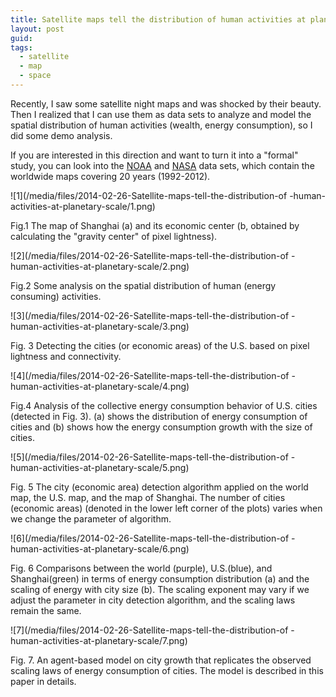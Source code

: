 ```yaml
---
title: Satellite maps tell the distribution of human activities at planetary scale
layout: post
guid: 
tags:
  - satellite
  - map
  - space
---
```


Recently, I saw some satellite night maps and was shocked by their beauty. Then I realized that I can use them as data sets to analyze and model the spatial distribution of human activities (wealth, energy consumption), so I did some demo analysis. 

If you are interested in this direction and want to turn it into a "formal" study, you can look into the [NOAA](http://www.ngdc.noaa.gaov/dmsp/downloadV4composites.html#AXP) and [NASA](http://visibleearth.nasa.gov/view.php?id=79765) data sets, which contain the worldwide maps covering 20 years (1992-2012).

![1](/media/files/2014-02-26-Satellite-maps-tell-the-distribution-of -human-activities-at-planetary-scale/1.png)

Fig.1 The map of Shanghai (a) and its economic center (b, obtained by calculating the "gravity center" of pixel lightness).

![2](/media/files/2014-02-26-Satellite-maps-tell-the-distribution-of -human-activities-at-planetary-scale/2.png)

Fig.2 Some analysis on the spatial distribution of human (energy consuming) activities.

![3](/media/files/2014-02-26-Satellite-maps-tell-the-distribution-of -human-activities-at-planetary-scale/3.png)

Fig. 3 Detecting the cities (or economic areas) of the U.S. based on pixel lightness and connectivity.

![4](/media/files/2014-02-26-Satellite-maps-tell-the-distribution-of -human-activities-at-planetary-scale/4.png) 

Fig.4 Analysis of the collective energy consumption behavior of U.S. cities (detected in Fig. 3). (a) shows the distribution of energy consumption of cities and (b) shows how the energy consumption growth with the size of cities.

![5](/media/files/2014-02-26-Satellite-maps-tell-the-distribution-of -human-activities-at-planetary-scale/5.png)

Fig. 5 The city (economic area) detection algorithm applied on the world map, the U.S. map, and the map of Shanghai. The number of cities (economic areas) (denoted in the lower left corner of the plots) varies when we change the parameter of algorithm.

![6](/media/files/2014-02-26-Satellite-maps-tell-the-distribution-of -human-activities-at-planetary-scale/6.png)

Fig. 6 Comparisons between the world (purple), U.S.(blue), and Shanghai(green) in terms of energy consumption distribution (a) and the scaling of energy with city size (b). The scaling exponent may vary if we adjust the parameter in city detection algorithm, and the scaling laws remain the same.

![7](/media/files/2014-02-26-Satellite-maps-tell-the-distribution-of -human-activities-at-planetary-scale/7.png)

Fig. 7. An agent-based model on city growth that replicates the observed scaling laws of energy consumption of cities. The model is described in this paper in details.
